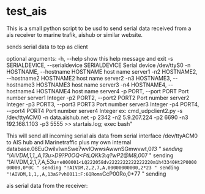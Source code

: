# test_ais
This is a small python script to be usd to send serial data received from a ais receiver to marine trafik, aishub or similar 
website. 

sends serial data to tcp as client

optional arguments:
  -h, --help            show this help message and exit
  -s SERIALDEVICE, --serialdevice SERIALDEVICE
                        Serial device /dev/ttyS0
  -n HOSTNAME, --hostname HOSTNAME
                        host name server1
  -n2 HOSTNAME2, --hostname2 HOSTNAME2
                        host name server2
  -n3 HOSTNAME3, --hostname3 HOSTNAME3
                        host name server3
  -n4 HOSTNAME4, --hostname4 HOSTNAME4
                        host name server4
  -p PORT, --port PORT  Port number server1 Integer
  -p2 PORT2, --port2 PORT2
                        Port number server2 Integer
  -p3 PORT3, --port3 PORT3
                        Port number server3 Integer
  -p4 PORT4, --port4 PORT4
                        Port number server4 Integer
ex:
cmd_udpclient2.py -s /dev/ttyACM0 -n data.aishub.net -p 2342 -n2 5.9.207.224 -p2 6690 -n3 192.168.1.103 -p3 5555 >> startais.log; exec bash"

This will send all incoming serial ais data from serial interface /dev/ttyACM0 to AIS hub and Marinetraffic plus my own internal database.06EuOwiIvIwnSwe7wvlOwwsAwwnSGmwvwt,0*13
"
sending "!AIVDM,1,1,,A,13u>D9?P0OQ<FtLQKk3:q?wP2@M8,0*07
"
sending "!AIVDM,2,1,7,A,53u=`e000001<LQ222058dv2222222222222220m1h43340Ht2P000000000,0*0C
"
sending "!AIVDM,2,2,7,A,00000000000,2*23
"
sending "!AIVDM,1,1,,A,13aSPvh0011:F:6QRoms`CcP00Ro,0*77
"
sending

ais serial data from the receiver:

